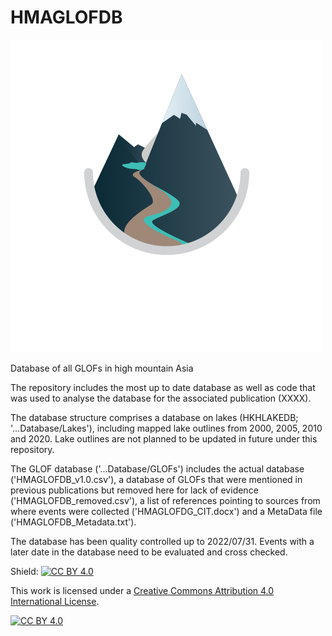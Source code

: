 # HMAGLOFDB

![alt text](https://github.com/fidelsteiner/HMAGLOFDB/blob/main/ICONs_HazardDashboard_No-text-05.png?raw=true)

Database of all GLOFs in high mountain Asia

The repository includes the most up to date database as well as code that was used to analyse the database for the associated publication (XXXX). 

The database structure comprises a database on lakes (HKHLAKEDB; '...Database/Lakes'), including mapped lake outlines from 2000, 2005, 2010 and 2020. Lake outlines are not planned to be updated in future under this repository.

The GLOF database ('...Database/GLOFs') includes the actual database ('HMAGLOFDB_v1.0.csv'), a database of GLOFs that were mentioned in previous publications but removed here for lack of evidence ('HMAGLOFDB_removed.csv'), a list of references pointing to sources from where events were collected ('HMAGLOFDG_CIT.docx') and a MetaData file ('HMAGLOFDB_Metadata.txt').

The database has been quality controlled up to 2022/07/31. Events with a later date in the database need to be evaluated and cross checked. 

Shield: [![CC BY 4.0][cc-by-shield]][cc-by]

This work is licensed under a
[Creative Commons Attribution 4.0 International License][cc-by].

[![CC BY 4.0][cc-by-image]][cc-by]

[cc-by]: http://creativecommons.org/licenses/by/4.0/
[cc-by-image]: https://i.creativecommons.org/l/by/4.0/88x31.png
[cc-by-shield]: https://img.shields.io/badge/License-CC%20BY%204.0-lightgrey.svg
